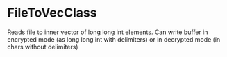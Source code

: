 # FileToVecClass
Reads file to inner vector of long long int elements.
Can write buffer in encrypted mode (as long long int with delimiters) or in decrypted mode (in chars without delimiters)
